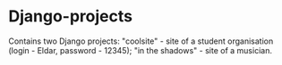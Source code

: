 # Django-projects
Contains two Django projects:
"coolsite" - site of a student organisation (login - Eldar, password - 12345);
"in the shadows" - site of a musician.
